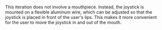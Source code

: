 This iteration does not involve a mouthpiece. Instead, the joystick is mounted on a flexible aluminum wire, which can be adjusted so that the joystick is placed in front of the user's lips. This makes it more convenient for the user to move the joystick in and out of the mouth. 
